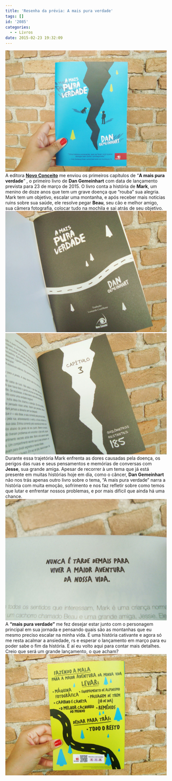 ```yaml
---
title: 'Resenha da prévia: A mais pura verdade'
tags: []
id: '2085'
categories:
  - - Livros
date: 2015-02-23 19:32:09
---
```


[![livro a mais pura verdade ](/wp-content/uploads/2015/02/DSC03593-1024x768.jpg)](/wp-content/uploads/2015/02/DSC03593.jpg) A editora **[Novo Conceito](http://www.editoranovoconceito.com.br "Novo Conceito ")** me enviou os primeiros capítulos de “**A mais pura verdade**” , o primeiro livro de **Dan Gemeinhart** com data de lançamento prevista para 23 de março de 2015. O livro conta a história de **Mark**, um menino de doze anos que tem um grave doença que “rouba” sua alegria. Mark tem um objetivo, escalar uma montanha, e após receber mais noticias ruins sobre sua saúde, ele resolve pegar **Beau**, seu cão e melhor amigo, sua câmera fotografia, colocar tudo na mochila e sai atrás de seu objetivo. [![páginas do livro "A mais pura verdade"](/wp-content/uploads/2015/02/DSC03597-1024x768.jpg)](/wp-content/uploads/2015/02/DSC03597.jpg) [![página Capítulo três do livro "A mais pura verdade"](/wp-content/uploads/2015/02/DSC03595-1024x768.jpg)](/wp-content/uploads/2015/02/DSC03595.jpg) Durante essa trajetória Mark enfrenta as dores causadas pela doença, os perigos das ruas e seus pensamentos e memórias de conversas com **Jesse**, sua grande amiga. Apesar de recorrer à um tema que já está presente em muitas histórias hoje em dia, como o câncer, **Dan Gemeinhart** não nos trás apenas outro livro sobre o tema, “A mais pura verdade” narra a história com muita emoção, sofrimento e nos faz refletir sobre como temos que lutar e enfrentar nossos problemas, e por mais difícil que ainda há uma chance. [![páginas do livro "A mais pura verdade"](/wp-content/uploads/2015/02/DSC03598-1024x768.jpg)](/wp-content/uploads/2015/02/DSC03598.jpg) A **“mais pura verdade”** me fez desejar estar junto com o personagem principal em sua jornada e pensando quais são as montanhas que eu mesmo preciso escalar na minha vida. É uma história cativante e agora só me resta acalmar a ansiedade, rs e esperar o lançamento em março para eu poder sabe o fim da história. E aí eu volto aqui para contar mais detalhes. Creio que será um grande lançamento, o que acham? [![contra-capa do livro "A mais pura verdade" ](/wp-content/uploads/2015/02/DSC03594-1024x768.jpg)](/wp-content/uploads/2015/02/DSC03594.jpg)
